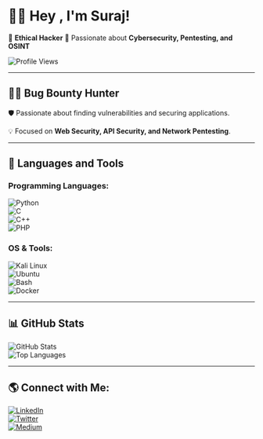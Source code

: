 # 👨‍💻 Hey , I'm Suraj!  

🚀 **Ethical Hacker** 
🔎 Passionate about **Cybersecurity, Pentesting, and OSINT**  

![Profile Views](https://komarev.com/ghpvc/?username=Prrrimee&color=blue)

---

## 🏴‍☠️ Bug Bounty Hunter  
🛡️ Passionate about finding vulnerabilities and securing applications. 

💡 Focused on **Web Security, API Security, and Network Pentesting**.  

---

## 🚀 Languages and Tools  

### Programming Languages:  
![Python](https://img.shields.io/badge/Python-3776AB?style=flat&logo=python&logoColor=white)  
![C](https://img.shields.io/badge/C-00599C?style=flat&logo=c&logoColor=white)  
![C++](https://img.shields.io/badge/C++-00599C?style=flat&logo=c%2B%2B&logoColor=white)  
![PHP](https://img.shields.io/badge/PHP-777BB4?style=flat&logo=php&logoColor=white)  

### OS & Tools:  
![Kali Linux](https://img.shields.io/badge/Kali_Linux-557C94?style=flat&logo=kalilinux&logoColor=white)  
![Ubuntu](https://img.shields.io/badge/Ubuntu-E95420?style=flat&logo=ubuntu&logoColor=white)  
![Bash](https://img.shields.io/badge/Bash-4EAA25?style=flat&logo=gnu-bash&logoColor=white)  
![Docker](https://img.shields.io/badge/Docker-2496ED?style=flat&logo=docker&logoColor=white)  

---


## 📊 GitHub Stats  
![GitHub Stats](https://github-readme-stats.vercel.app/api?username=Prrrimee&show_icons=true&theme=dark)  
![Top Languages](https://github-readme-stats.vercel.app/api/top-langs/?username=Prrrimee&layout=compact&theme=dark)  

---

## 🌎 Connect with Me:  
[![LinkedIn](https://img.shields.io/badge/LinkedIn-SurajBarman-blue?style=flat&logo=linkedin)](https://www.linkedin.com/in/suraj-barman-0107722bb)  
[![Twitter](https://img.shields.io/badge/Twitter-%40surajbarma4684-blue?style=flat&logo=twitter)](https://twitter.com/surajbarma4684)  
[![Medium](https://img.shields.io/badge/Medium-%40suraj404-black?style=flat&logo=medium)](https://medium.com/@suraj404)  
